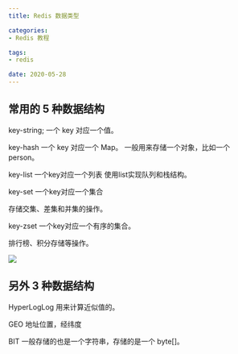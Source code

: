 ```yaml
---
title: Redis 数据类型

categories:
- Redis 教程

tags:
- redis

date: 2020-05-28
---
```

## 常用的 5 种数据结构
key-string;
一个 key 对应一个值。

key-hash
一个 key 对应一个 Map。
一般用来存储一个对象，比如一个 person。 

key-list
一个key对应一个列表
使用list实现队列和栈结构。

key-set
一个key对应一个集合

存储交集、差集和并集的操作。

key-zset
一个key对应一个有序的集合。

排行榜、积分存储等操作。


![](https://th.bing.com/th/id/Rba80f21985a0afb426d5cb7a7e8bed8f?rik=%2biFt%2bXzyYrrCvQ&riu=http%3a%2f%2fwww.runoob.com%2fwp-content%2fuploads%2f2018%2f05%2fredis-data-structure-types.jpeg&ehk=QTIn%2bCgaY1enG9YBtkYWpyvQ2uNS4Z9wdkdqqVPy2fQ%3d&risl=&pid=ImgRaw)

## 另外 3 种数据结构
HyperLogLog
用来计算近似值的。

GEO
地址位置，经纬度

BIT
一般存储的也是一个字符串，存储的是一个 byte[]。